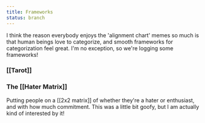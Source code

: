 ```yaml
---
title: Frameworks
status: branch
---
```


I think the reason everybody enjoys the 'alignment chart' memes so much is that human beings love to categorize, and smooth frameworks for categorization feel great. I'm no exception, so we're logging some frameworks!

### [[Tarot]]

### The [[Hater Matrix]]

Putting people on a [[2x2 matrix]] of whether they're a hater or enthusiast, and with how much commitment. This was a little bit goofy, but I am actually kind of interested by it!